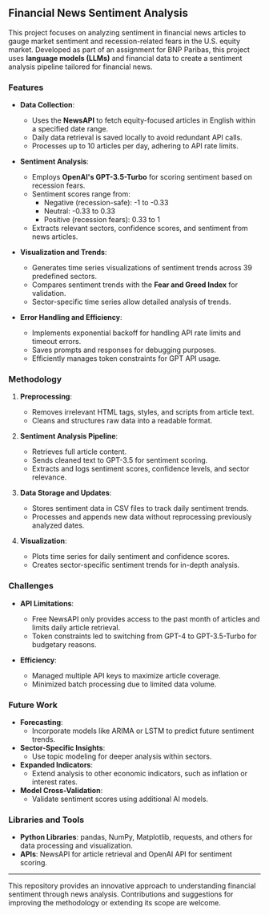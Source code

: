 ## Financial News Sentiment Analysis

This project focuses on analyzing sentiment in financial news articles to gauge market sentiment and recession-related fears in the U.S. equity market. Developed as part of an assignment for BNP Paribas, this project uses **language models (LLMs)** and financial data to create a sentiment analysis pipeline tailored for financial news.

### Features
- **Data Collection**:
  - Uses the **NewsAPI** to fetch equity-focused articles in English within a specified date range.
  - Daily data retrieval is saved locally to avoid redundant API calls.
  - Processes up to 10 articles per day, adhering to API rate limits.

- **Sentiment Analysis**:
  - Employs **OpenAI's GPT-3.5-Turbo** for scoring sentiment based on recession fears.
  - Sentiment scores range from:
    - Negative (recession-safe): -1 to -0.33
    - Neutral: -0.33 to 0.33
    - Positive (recession fears): 0.33 to 1
  - Extracts relevant sectors, confidence scores, and sentiment from news articles.

- **Visualization and Trends**:
  - Generates time series visualizations of sentiment trends across 39 predefined sectors.
  - Compares sentiment trends with the **Fear and Greed Index** for validation.
  - Sector-specific time series allow detailed analysis of trends.

- **Error Handling and Efficiency**:
  - Implements exponential backoff for handling API rate limits and timeout errors.
  - Saves prompts and responses for debugging purposes.
  - Efficiently manages token constraints for GPT API usage.

### Methodology
1. **Preprocessing**:
   - Removes irrelevant HTML tags, styles, and scripts from article text.
   - Cleans and structures raw data into a readable format.

2. **Sentiment Analysis Pipeline**:
   - Retrieves full article content.
   - Sends cleaned text to GPT-3.5 for sentiment scoring.
   - Extracts and logs sentiment scores, confidence levels, and sector relevance.

3. **Data Storage and Updates**:
   - Stores sentiment data in CSV files to track daily sentiment trends.
   - Processes and appends new data without reprocessing previously analyzed dates.

4. **Visualization**:
   - Plots time series for daily sentiment and confidence scores.
   - Creates sector-specific sentiment trends for in-depth analysis.

### Challenges
- **API Limitations**:
  - Free NewsAPI only provides access to the past month of articles and limits daily article retrieval.
  - Token constraints led to switching from GPT-4 to GPT-3.5-Turbo for budgetary reasons.

- **Efficiency**:
  - Managed multiple API keys to maximize article coverage.
  - Minimized batch processing due to limited data volume.

### Future Work
- **Forecasting**:
  - Incorporate models like ARIMA or LSTM to predict future sentiment trends.
- **Sector-Specific Insights**:
  - Use topic modeling for deeper analysis within sectors.
- **Expanded Indicators**:
  - Extend analysis to other economic indicators, such as inflation or interest rates.
- **Model Cross-Validation**:
  - Validate sentiment scores using additional AI models.

### Libraries and Tools
- **Python Libraries**: pandas, NumPy, Matplotlib, requests, and others for data processing and visualization.
- **APIs**: NewsAPI for article retrieval and OpenAI API for sentiment scoring.

---

This repository provides an innovative approach to understanding financial sentiment through news analysis. Contributions and suggestions for improving the methodology or extending its scope are welcome.
